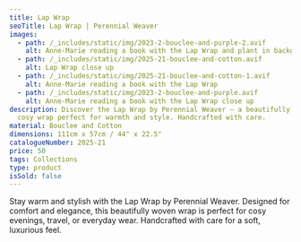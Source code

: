 ```yaml
---
title: Lap Wrap
seoTitle: Lap Wrap | Perennial Weaver
images:
  - path: /_includes/static/img/2023-2-bouclee-and-purple-2.avif
    alt: Anne-Marie reading a book with the Lap Wrap and plant in background
  - path: /_includes/static/img/2025-21-bouclee-and-cotton.avif
    alt: Lap Wrap close up
  - path: /_includes/static/img/2025-21-bouclee-and-cotton-1.avif
    alt: Anne-Marie reading a book with the Lap Wrap
  - path: /_includes/static/img/2023-2-bouclee-and-purple.avif
    alt: Anne-Marie reading a book with the Lap Wrap close up
description: Discover the Lap Wrap by Perennial Weaver – a beautifully woven,
  cosy wrap perfect for warmth and style. Handcrafted with care.
material: Bouclee and Cotton
dimensions: 111cm x 57cm / 44" x 22.5"
catalogueNumber: 2025-21
price: 50
tags: Collections
type: product
isSold: false
---
```

Stay warm and stylish with the Lap Wrap by Perennial Weaver. Designed for comfort and elegance, this beautifully woven wrap is perfect for cosy evenings, travel, or everyday wear. Handcrafted with care for a soft, luxurious feel.
